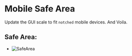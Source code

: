 # Mobile Safe Area
Update the GUI scale to fit `notched` mobile devices.
And Voila.

## Safe Area:
- ![SafeArea](https://svasilevkin.files.wordpress.com/2018/11/safe-area.png)
